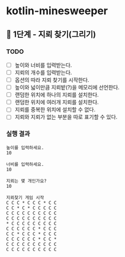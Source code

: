 # kotlin-minesweeper

## 🚀 1단계 - 지뢰 찾기(그리기)

### TODO
 - [ ] 높이와 너비를 입력받는다.
 - [ ] 지뢰의 개수를 입력받는다.
 - [ ] 옵션의 따라 지뢰 찾기를 시작한다.
 - [ ] 높이와 넓이만큼 지뢰밭(?)을 메모리에 선언한다.
 - [ ] 랜덤한 위치에 하나의 지뢰를 설치한다.
 - [ ] 랜덤한 위치에 여러개 지뢰를 설치한다.
 - [ ] 지뢰를 중복한 위치에 설치할 수 없다.
 - [ ] 지뢰와 지뢰가 없는 부분을 따로 표기할 수 있다.

### 실행 결과
    높이를 입력하세요.
    10
    
    너비를 입력하세요.
    10
    
    지뢰는 몇 개인가요?
    10
    
    지뢰찾기 게임 시작
    C C C * C C C * C C
    C C * C * C C C C C
    C C C C C C C C C C
    C C C C C C C C C C
    * C C C C C C C C C
    C C C C C C * C C C
    C C * C C C * C C C
    C C C C C C * C C *
    C C C C C C C C C C
    C C C C C C C C C C